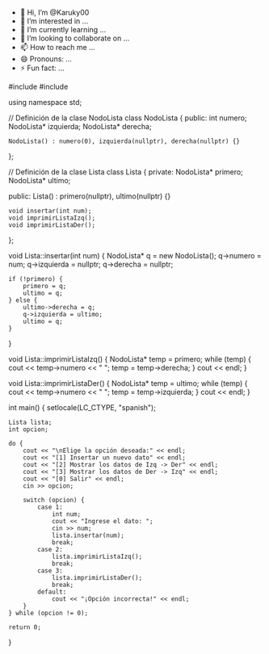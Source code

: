 - 👋 Hi, I’m @Karuky00
- 👀 I’m interested in ...
- 🌱 I’m currently learning ...
- 💞️ I’m looking to collaborate on ...
- 📫 How to reach me ...
- 😄 Pronouns: ...
- ⚡ Fun fact: ...

#include <iostream>
#include <locale>

using namespace std;

// Definición de la clase NodoLista
class NodoLista {
public:
    int numero;
    NodoLista* izquierda;
    NodoLista* derecha;

    NodoLista() : numero(0), izquierda(nullptr), derecha(nullptr) {}
};

// Definición de la clase Lista
class Lista {
private:
    NodoLista* primero;
    NodoLista* ultimo;

public:
    Lista() : primero(nullptr), ultimo(nullptr) {}

    void insertar(int num);
    void imprimirListaIzq();
    void imprimirListaDer();
};

void Lista::insertar(int num) {
    NodoLista* q = new NodoLista();
    q->numero = num;
    q->izquierda = nullptr;
    q->derecha = nullptr;

    if (!primero) {
        primero = q;
        ultimo = q;
    } else {
        ultimo->derecha = q;
        q->izquierda = ultimo;
        ultimo = q;
    }
}

void Lista::imprimirListaIzq() {
    NodoLista* temp = primero;
    while (temp) {
        cout << temp->numero << " ";
        temp = temp->derecha;
    }
    cout << endl;
}

void Lista::imprimirListaDer() {
    NodoLista* temp = ultimo;
    while (temp) {
        cout << temp->numero << " ";
        temp = temp->izquierda;
    }
    cout << endl;
}

int main() {
    setlocale(LC_CTYPE, "spanish");

    Lista lista;
    int opcion;

    do {
        cout << "\nElige la opción deseada:" << endl;
        cout << "[1] Insertar un nuevo dato" << endl;
        cout << "[2] Mostrar los datos de Izq -> Der" << endl;
        cout << "[3] Mostrar los datos de Der -> Izq" << endl;
        cout << "[0] Salir" << endl;
        cin >> opcion;

        switch (opcion) {
            case 1:
                int num;
                cout << "Ingrese el dato: ";
                cin >> num;
                lista.insertar(num);
                break;
            case 2:
                lista.imprimirListaIzq();
                break;
            case 3:
                lista.imprimirListaDer();
                break;
            default:
                cout << "¡Opción incorrecta!" << endl;
        }
    } while (opcion != 0);

    return 0;
}

